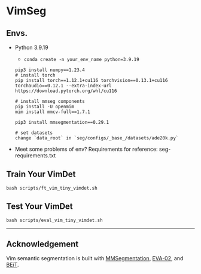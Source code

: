 # VimSeg

## Envs.

- Python 3.9.19

  - `conda create -n your_env_name python=3.9.19`

  ```
  pip3 install numpy==1.23.4
  # install torch
  pip install torch==1.12.1+cu116 torchvision==0.13.1+cu116 torchaudio==0.12.1 --extra-index-url https://download.pytorch.org/whl/cu116

  # install mmseg components
  pip install -U openmim
  mim install mmcv-full==1.7.1

  pip3 install mmsegmentation==0.29.1

  # set datasets
  change `data_root` in `seg/configs/_base_/datasets/ade20k.py`
  ```

- Meet some problems of env? Requirements for reference: seg-requirements.txt


## Train Your VimDet

`bash scripts/ft_vim_tiny_vimdet.sh`

## Test Your VimDet

`bash scripts/eval_vim_tiny_vimdet.sh`

---

## Acknowledgement
Vim semantic segmentation is built with [MMSegmentation](https://github.com/open-mmlab/mmsegmentation/tree/v0.20.2), [EVA-02](https://github.com/baaivision/EVA/tree/master/EVA-02), and [BEiT](https://github.com/microsoft/unilm/tree/master/beit/semantic_segmentation).